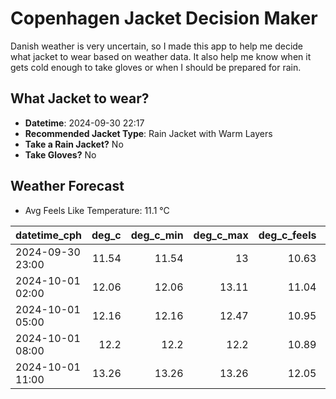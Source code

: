
# Copenhagen Jacket Decision Maker

Danish weather is very uncertain, so I made this app to help me decide what jacket to wear based on weather data. 
It also help me know when it gets cold enough to take gloves or when I should be prepared for rain.

## What Jacket to wear?

- **Datetime**: 2024-09-30 22:17
- **Recommended Jacket Type**: Rain Jacket with Warm Layers
- **Take a Rain Jacket?** No
- **Take Gloves?** No

## Weather Forecast
- Avg Feels Like Temperature: 11.1 °C

| datetime_cph     |   deg_c |   deg_c_min |   deg_c_max |   deg_c_feels | weather   | wind   | rain   |
|:-----------------|--------:|------------:|------------:|--------------:|:----------|:-------|:-------|
| 2024-09-30 23:00 |   11.54 |       11.54 |       13    |         10.63 | Clouds    | High   | None   |
| 2024-10-01 02:00 |   12.06 |       12.06 |       13.11 |         11.04 | Clouds    | High   | None   |
| 2024-10-01 05:00 |   12.16 |       12.16 |       12.47 |         10.95 | Clouds    | High   | None   |
| 2024-10-01 08:00 |   12.2  |       12.2  |       12.2  |         10.89 | Clouds    | High   | None   |
| 2024-10-01 11:00 |   13.26 |       13.26 |       13.26 |         12.05 | Clouds    | High   | None   |
        